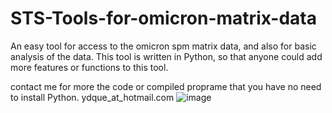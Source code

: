 # STS-Tools-for-omicron-matrix-data
An easy tool for access to the omicron spm matrix data, and also for basic analysis of the data.
This tool is written in Python, so that anyone could add more features or functions to this tool.

contact me for more the code or compiled proprame that you have no need to install Python.
ydque_at_hotmail.com
![image](https://user-images.githubusercontent.com/39083482/116074611-934c8b00-a6c4-11eb-8e5b-f7ddc3f829e0.png)
